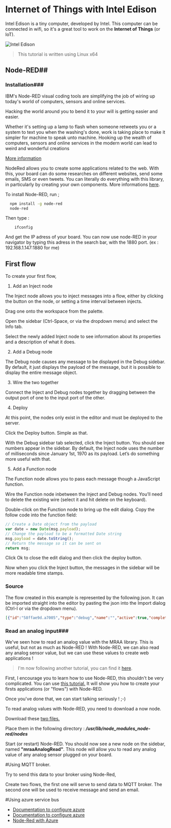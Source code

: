Internet of Things with Intel Edison
=======

Intel Edison is a tiny computer, developed by Intel. This computer can be connected in wifi, so it's a great tool to work on the **Internet of Things** (or IoT).

![Intel Edison](http://www.seeedstudio.com/depot/images/102990161%201.jpg)

> This tutorial is written using Linux x64


##  Node-RED##
###  Installation###

IBM's Node-RED visual coding tools are simplifying the job of wiring up today's world of computers, sensors and online services.

Hacking the world around you to bend it to your will is getting easier and easier.

Whether it's setting up a lamp to flash when someone retweets you or a system to text you when the washing's done, work is taking place to make it simpler for machine to speak unto machine. Hooking up the wealth of computers, sensors and online services in the modern world can lead to weird and wonderful creations

[More information](http://www.techrepublic.com/article/node-red/)

NodeRed allows you to create some applications related to the web. With this, your board can do some researches on different websites, send some emails, SMS or even tweets. You can literally do everything with this library, in particularly by creating your own components.
More informations [here](http://nodered.org/).

To install Node-RED, run ;

  ```sh
    npm install -g node-red
    node-red
```

Then type :

```
    ifconfig
```

And get the IP adress of your board. You can now use node-RED in your navigator by typing this adress in the search bar, with the 1880 port. (ex : 192.168.1.147:1880 for me)

##  First flow ##
To create your first flow, 


1. Add an Inject node

The Inject node allows you to inject messages into a flow, either by clicking the button on the node, or setting a time interval between injects.

Drag one onto the workspace from the palette.

Open the sidebar (Ctrl-Space, or via the dropdown menu) and select the Info tab.

Select the newly added Inject node to see information about its properties and a description of what it does.

2. Add a Debug node

The Debug node causes any message to be displayed in the Debug sidebar. By default, it just displays the payload of the message, but it is possible to display the entire message object.

3. Wire the two together

Connect the Inject and Debug nodes together by dragging between the output port of one to the input port of the other.

4. Deploy

At this point, the nodes only exist in the editor and must be deployed to the server.

Click the Deploy button. Simple as that.

With the Debug sidebar tab selected, click the Inject button. You should see numbers appear in the sidebar. By default, the Inject node uses the number of milliseconds since January 1st, 1970 as its payload. Let’s do something more useful with that.

5. Add a Function node

The Function node allows you to pass each message though a JavaScript function.

Wire the Function node inbetween the Inject and Debug nodes. You’ll need to delete the existing wire (select it and hit delete on the keyboard).

Double-click on the Function node to bring up the edit dialog. Copy the follow code into the function field:

```js
// Create a Date object from the payload
var date = new Date(msg.payload);
// Change the payload to be a formatted Date string
msg.payload = date.toString();
// Return the message so it can be sent on
return msg;
```


Click Ok to close the edit dialog and then click the deploy button.

Now when you click the Inject button, the messages in the sidebar will be more readable time stamps.

### Source

The flow created in this example is represented by the following json. It can be imported straight into the editor by pasting the json into the Import dialog (Ctrl-I or via the dropdown menu).

```json
[{"id":"58ffae9d.a7005","type":"debug","name":"","active":true,"complete":false,"x":640,"y":200,"wires":[]},{"id":"17626462.e89d9c","type":"inject","name":"","topic":"","payload":"","repeat":"","once":false,"x":240,"y":200,"wires":[["2921667d.d6de9a"]]},{"id":"2921667d.d6de9a","type":"function","name":"Format timestamp","func":"// Create a Date object from the payload\nvar date = new Date(msg.payload);\n// Change the payload to be a formatted Date string\nmsg.payload = date.toString();\n// Return the message so it can be sent on\nreturn msg;","outputs":1,"x":440,"y":200,"wires":[["58ffae9d.a7005"]]}]
```


### Read an analog input###

We've seen how to read an analog value with the MRAA library. This is useful, but not as much as Node-RED !
With Node-RED, we can also read any analog sensor value, but we can use these values to create web applications !

> I'm now following another tutorial, you can find it [here](http://www.rs-online.com/designspark/electronics/eng/blog/wiring-the-internet-of-things-with-intel-edison-and-node-red).

First, I encourage you to learn how to use Node-RED, this shouldn't be very complicated.
You can use [this tutorial.](http://nodered.org/docs/getting-started/first-flow.html) It will show you how to create your firsts applications (or "flows") with Node-RED.

Once you've done that, we can start talking seriously ! ;-)

To read analog values with Node-RED, you need to download a now node.

Download these [two files.](https://github.com/abopen/node-red/tree/master/nodes)

Place them in the following directory : ***/usr/lib/node_modules_node-red/nodes***

Start (or restart) Node-RED.
You should now see a new node on the sidebar, named **"mraaAnalogRead"**. This node will allow you to read any analog value of any analog sensor plugged on your board.

#Using MQTT broker. 

Try to send this data to your broker using Node-Red, 

Create two flows, the first one will serve to send data to MQTT broker. The second one will be used to receive message and send an email. 

#Using azure service bus

* [Documentation to configure azure](https://azure.microsoft.com/fr-fr/documentation/articles/service-bus-nodejs-how-to-use-topics-subscriptions/)
* [Documentation to configure azure](https://azure.microsoft.com/fr-fr/documentation/articles/service-bus-nodejs-how-to-use-queues/)
* [Node-Red with Azure](https://github.com/ppatierno/azure-nodes)


